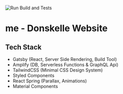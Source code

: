 ![Run Build and Tests](https://github.com/Donskelle/me/workflows/Run%20Build%20and%20Tests/badge.svg)

# me - Donskelle Website

## Tech Stack 
* Gatsby (React, Server Side Rendering, Build Tool)
* Amplify (DB, Serverless Functions & GraphQL Api)
* TailwindCSS (Minimal CSS Design System)
* Styled Components
* React Spring (Parallax, Animations)
* Material Components
